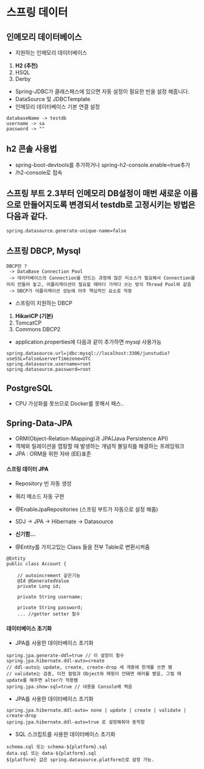# 스프링 데이터
## 인메모리 데이터베이스
- 지원하는 인메모리 데이터베이스
1. __H2 (추천)__  
2. HSQL  
3. Derby  
- Spring-JDBC가 클래스패스에 있으면 자동 설정이 필요한 빈을 설정 해줍니다.  
 - DataSource 및 JDBCTemplate  
- 인메모리 데이터베이스 기본 연결 설정  
```
databaseName -> testdb
username -> sa
password -> ""
```
## h2 콘솔 사용법
- spring-boot-devtools를 추가하거나 spring-h2-console.enable=true추가
- /h2-console로 접속
## 스프링 부트 2.3부터 인메모리 DB설정이 매번 새로운 이름으로 만들어지도록 변경되서 testdb로 고정시키는 방법은 다음과 같다.
```
spring.datasource.generate-unique-name=false
```
## 스프링 DBCP, Mysql
```
DBCP란 ?
 -> DataBase Connection Pool
 -> 데이터베이스의 Connection을 만드는 과정에 많은 리소스가 필요해서 Connection을 미리 만들어 놓고, 어플리케이션이 필요할 때마다 가져다 쓰는 방식 Thread Pool와 같음
 -> DBCP가 어플리케이션 성능에 아주 핵심적인 요소로 작동
```
- 스프링이 지원하는 DBCP
1. __HikariCP (기본)__
2. TomcatCP
3. Commons DBCP2
- application.properties에 다음과 같이 추가하면 mysql 사용가능
```
spring.datasource.url=jdbc:mysql://localhost:3306/junstudio?useSSL=false&serverTimezone=UTC
spring.datasource.username=root
spring.datasource.password=root
```
## PostgreSQL
 - CPU 가상화를 못쓰므로 Docker를 못해서 패스..
 
## Spring-Data-JPA
- ORM(Object-Relation-Mapping)과 JPA(Java Persistence API)
 - 객체와 릴레이션을 맵핑할 때 발생하는 개념적 불일치를 해결하는 프레임워크
 - JPA : ORM을 위한 자바 (EE)표준
 
#### 스프링 데이터 JPA
- Repository 빈 자동 생성

- 쿼리 메소드 자동 구현
- @EnableJpaRepositories (스프링 부트가 자동으로 설정 해줌)
- SDJ -> JPA -> Hibernate -> Datasource
- __신기함...__
- @Entity를 가지고있는 Class 들을 전부 Table로 변환시켜줌
```
@Entity
public class Account {

    // autoincrement 같은기능
    @Id @GeneratedValue
    private Long id;

    private String username;

    private String password;
    ... //getter setter 필수
```
#### 데이터베이스 초기화
- JPA를 사용한 데이터베이스 초기화
```
spring.jpa.generate-ddl=true // 이 설정이 필수
spring.jpa.hibernate.ddl-auto=create
// ddl-auto는 update, create, create-drop 세 개중에 한개를 쓰면 됌
// validate는 검증, 이전 컬럼과 Object와 매핑이 안돼면 에러를 뱉음, 그럴 때 update를 해주면 alter가 적용됌
spring.jpa.show-sql=true // 내용을 Console에 찍음
```
- JPA를 사용한 데이터베이스 초기화
 ```
 spring.jpa.hibernate.ddl-auto= none | update | create | validate | create-drop
 spring.jpa.hibernate.ddl-auto=true 로 설정해줘야 동작함
 ```
- SQL 스크립트를 사용한 데이터베이스 초기화
```
schema.sql 또는 schema-${platform}.sql
data.sql 또는 data-${platform}.sql
${platform} 값은 spring.datasource.platform으로 설정 가능.
```



